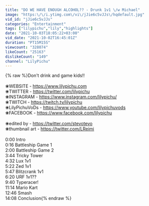 ```yaml
---
title: "DO WE HAVE ENOUGH ALCOHOL?? - Drunk 1v1 \/w Michael"
image: "https:\/\/i.ytimg.com\/vi\/jJie6c5vJJs\/hqdefault.jpg"
vid_id: "jJie6c5vJJs"
categories: "Entertainment"
tags: ["lilypichu","lily","highlights"]
date: "2021-10-03T18:05:22+03:00"
vid_date: "2021-10-02T16:45:01Z"
duration: "PT15M15S"
viewcount: "328074"
likeCount: "25163"
dislikeCount: "149"
channel: "LilyPichu"
---
```

{% raw %}Don't drink and game kids!!<br /><br />❀WEBSITE - <a rel="nofollow" target="blank" href="https://www.lilypichu.com">https://www.lilypichu.com</a><br />❀TWITTER - <a rel="nofollow" target="blank" href="https://twitter.com/lilypichu">https://twitter.com/lilypichu</a><br />❀INSTAGRAM - <a rel="nofollow" target="blank" href="https://www.instagram.com/lilypichu/">https://www.instagram.com/lilypichu/</a><br />❀TWITCH - <a rel="nofollow" target="blank" href="https://twitch.tv/lilypichu">https://twitch.tv/lilypichu</a><br />❀LilyPichuVoDs - <a rel="nofollow" target="blank" href="https://www.youtube.com/lilypichuvods">https://www.youtube.com/lilypichuvods</a><br />❀FACEBOOK - <a rel="nofollow" target="blank" href="https://www.facebook.com/lilypichu">https://www.facebook.com/lilypichu</a><br /><br />❀edited by - <a rel="nofollow" target="blank" href="https://twitter.com/stevotevo">https://twitter.com/stevotevo</a><br />❀thumbnail art - <a rel="nofollow" target="blank" href="https://twitter.com/LReimi">https://twitter.com/LReimi</a><br /><br />0:00 Intro<br />0:16 Battleship Game 1<br />2:00 Battleship Game 2<br />3:44 Tricky Tower<br />4:32 Lux 1v1<br />5:22 Zed 1v1<br />5:47 Blitzcrank 1v1<br />6:20 URF 1v1??<br />9:40 Typeracer!<br />11:14 Mario Kart<br />12:46 Smash<br />14:08 Conclusion{% endraw %}
